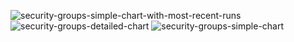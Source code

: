 ![security-groups-simple-chart-with-most-recent-runs](https://media.githubusercontent.com/media/cloudfoundry/cf-performance-tests-pipeline/main/results/go/postgres/charts/security-groups-test-results/v1/security-groups-simple-chart-with-most-recent-runs.png)
![security-groups-detailed-chart](https://media.githubusercontent.com/media/cloudfoundry/cf-performance-tests-pipeline/main/results/go/postgres/charts/security-groups-test-results/v1/security-groups-detailed-chart.png)
![security-groups-simple-chart](https://media.githubusercontent.com/media/cloudfoundry/cf-performance-tests-pipeline/main/results/go/postgres/charts/security-groups-test-results/v1/security-groups-simple-chart.png)